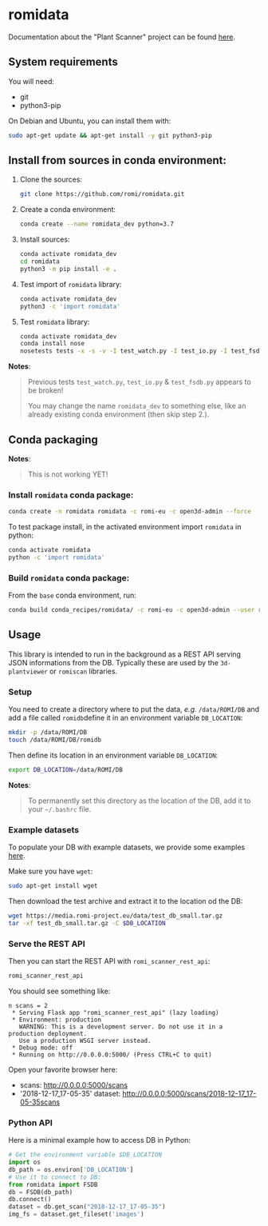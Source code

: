 # romidata

Documentation about the "Plant Scanner" project can be found [here](https://docs.romi-project.eu/Scanner/home/).

## System requirements
You will need:

- git
- python3-pip


On Debian and Ubuntu, you can install them with:
```bash
sudo apt-get update && apt-get install -y git python3-pip
```


## Install from sources in conda environment:

1. Clone the sources:
    ```bash
    git clone https://github.com/romi/romidata.git
    ```
2. Create a conda environment:
    ```bash
    conda create --name romidata_dev python=3.7
    ```
3. Install sources:
   ```bash
   conda activate romidata_dev
   cd romidata
   python3 -m pip install -e .
   ```
4. Test import of `romidata` library:
    ```bash
    conda activate romidata_dev
    python3 -c 'import romidata'
    ```
5. Test `romidata` library:
   ```bash
   conda activate romidata_dev
   conda install nose
   nosetests tests -x -s -v -I test_watch.py -I test_io.py -I test_fsdb.py
   ```

**Notes**:
> Previous tests `test_watch.py`, `test_io.py` & `test_fsdb.py` appears to be broken!
>
> You may change the name `romidata_dev` to something else, like an already existing conda environment (then skip step 2.).

## Conda packaging
**Notes**:
> This is not working YET!

### Install `romidata` conda package:
```bash
conda create -n romidata romidata -c romi-eu -c open3d-admin --force
```
To test package install, in the activated environment import `romidata` in python:
```bash
conda activate romidata
python -c 'import romidata'
```

### Build `romidata` conda package:
From the `base` conda environment, run:
```bash
conda build conda_recipes/romidata/ -c romi-eu -c open3d-admin --user romi-eu
```

## Usage
This library is intended to run in the background as a REST API serving JSON informations from the DB.
Typically these are used by the `3d-plantviewer` or `romiscan` libraries.

### Setup
You need to create a directory where to put the data, *e.g.* `/data/ROMI/DB` and add a file called `romidb`define it in an environment variable `DB_LOCATION`:
```bash
mkdir -p /data/ROMI/DB
touch /data/ROMI/DB/romidb
```
Then define its location in an environment variable `DB_LOCATION`:
```bash
export DB_LOCATION=/data/ROMI/DB
```
**Notes**:
> To permanently set this directory as the location of the DB, add it to your `~/.bashrc` file. 


### Example datasets
To populate your DB with example datasets, we provide some examples [here](https://media.romi-project.eu/data/test_db_small.tar.gz).

Make sure you have `wget`:
```bash
sudo apt-get install wget
```
Then download the test archive and extract it to the location od the DB:
```bash
wget https://media.romi-project.eu/data/test_db_small.tar.gz
tar -xf test_db_small.tar.gz -C $DB_LOCATION
```

### Serve the REST API
Then you can start the REST API with `romi_scanner_rest_api`:
```bash
romi_scanner_rest_api
```
You should see something like:
```
n scans = 2
 * Serving Flask app "romi_scanner_rest_api" (lazy loading)
 * Environment: production
   WARNING: This is a development server. Do not use it in a production deployment.
   Use a production WSGI server instead.
 * Debug mode: off
 * Running on http://0.0.0.0:5000/ (Press CTRL+C to quit)
```

Open your favorite browser here:

- scans: http://0.0.0.0:5000/scans
- '2018-12-17_17-05-35' dataset: http://0.0.0.0:5000/scans/2018-12-17_17-05-35scans

### Python API
Here is a minimal example how to access DB in Python:
```python
# Get the environment variable $DB_LOCATION
import os
db_path = os.environ['DB_LOCATION']
# Use it to connect to DB:
from romidata import FSDB
db = FSDB(db_path)
db.connect()
dataset = db.get_scan("2018-12-17_17-05-35")
img_fs = dataset.get_fileset('images')
```